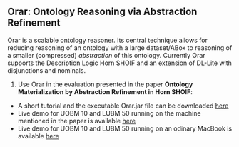 **Orar: Ontology Reasoning via Abstraction Refinement**
------------------------------------------------------------
Orar is a scalable ontology reasoner. Its central technique allows for reducing reasoning of an ontology with a large dataset/ABox to reasoning of a smaller (compressed) *abstraction* of this ontology. Currently Orar supports the Description Logic Horn SHOIF and an extension of DL-Lite with disjunctions and nominals.  


1. Use Orar in the evaluation presented in the paper **Ontology Materialization by Abstraction Refinement in Horn SHOIF**:
* A short tutorial and the executable Orar.jar file can be downloaded [here](https://www.uni-ulm.de/fileadmin/website_uni_ulm/iui.inst.090/Software/Orar01.zip)
* Live demo for UOBM 10 and LUBM 50 running on the machine mentioned in the paper is available [here](https://youtu.be/ra7O7x01h3s)
* Live demo for UOBM 10 and LUBM 50 running on an odinary MacBook is available [here](https://youtu.be/nFo-QuWoXGU)


